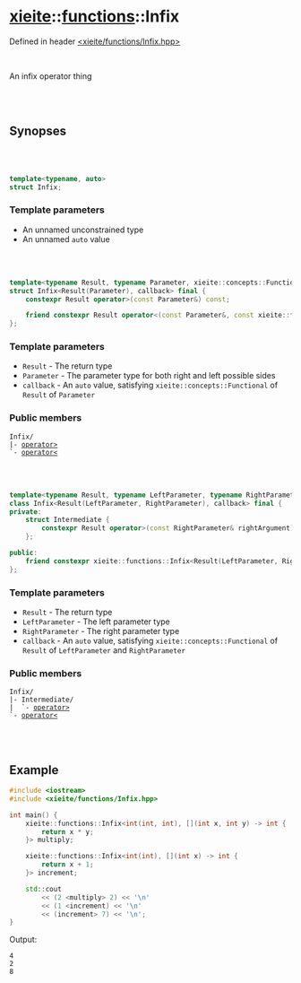 # [xieite](../../README.md)::[functions](../functions.md)::Infix
Defined in header [<xieite/functions/Infix.hpp>](../../include/xieite/functions/Infix.hpp)

<br/>

An infix operator thing

<br/><br/>

## Synopses

<br/><br/>

```cpp
template<typename, auto>
struct Infix;
```
### Template parameters
- An unnamed unconstrained type
- An unnamed `auto` value

<br/><br/>

```cpp
template<typename Result, typename Parameter, xieite::concepts::Functional<Result(Parameter)> auto callback>
struct Infix<Result(Parameter), callback> final {
	constexpr Result operator>(const Parameter&) const;

	friend constexpr Result operator<(const Parameter&, const xieite::functions::Infix<Result(Parameter), callback>&);
};
```
### Template parameters
- `Result` - The return type
- `Parameter` - The parameter type for both right and left possible sides
- `callback` - An `auto` value, satisfying `xieite::concepts::Functional` of `Result` of `Parameter`
### Public members
<pre><code>Infix/
|- <a href="./Infix1/operatorMore.md">operator></a>
`- <a href="./Infix1/operatorLess.md">operator<</a>
</code></pre>

<br/><br/>

```cpp
template<typename Result, typename LeftParameter, typename RightParameter, xieite::concepts::Functional<Result(LeftParameter, RightParameter)> auto callback>
class Infix<Result(LeftParameter, RightParameter), callback> final {
private:
	struct Intermediate {
		constexpr Result operator>(const RightParameter& rightArgument) const;
	};

public:
	friend constexpr xieite::functions::Infix<Result(LeftParameter, RightParameter), callback>::Intermediate operator<(const LeftParameter&, const xieite::functions::Infix<Result(LeftParameter, RightParameter), callback>&);
};
```
### Template parameters
- `Result` - The return type
- `LeftParameter` - The left parameter type
- `RightParameter` - The right parameter type
- `callback` - An `auto` value, satisfying `xieite::concepts::Functional` of `Result` of `LeftParameter` and `RightParameter`
### Public members
<pre><code>Infix/
|- Intermediate/
|  `- <a href="./Infix2/Intermediate/operatorMore.md">operator></a>
`- <a href="./Infix2/operatorLess.md">operator<</a>
</code></pre>

<br/><br/>

## Example
```cpp
#include <iostream>
#include <xieite/functions/Infix.hpp>

int main() {
	xieite::functions::Infix<int(int, int), [](int x, int y) -> int {
		return x * y;
	}> multiply;

	xieite::functions::Infix<int(int), [](int x) -> int {
		return x + 1;
	}> increment;

	std::cout
		<< (2 <multiply> 2) << '\n'
		<< (1 <increment) << '\n'
		<< (increment> 7) << '\n';
}
```
Output:
```
4
2
8
```
